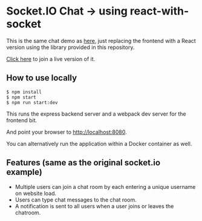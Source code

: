 
# Socket.IO Chat -> using react-with-socket

This is the same chat demo as [here](https://github.com/socketio/socket.io/tree/master/examples/chat), just replacing the frontend with a React version using the library provided in this repository.

[Click here](http://13.59.189.58) to join a live version of it.

## How to use locally

```
$ npm install
$ npm start
$ npm run start:dev
```

This runs the express backend server and a webpack dev server for the
frontend bit.

And point your browser to [http://localhost:8080](http://localhost:8080).

You can alternatively run the application within a Docker container as
well.

## Features (same as the original socket.io example)

- Multiple users can join a chat room by each entering a unique username
on website load.
- Users can type chat messages to the chat room.
- A notification is sent to all users when a user joins or leaves
the chatroom.
